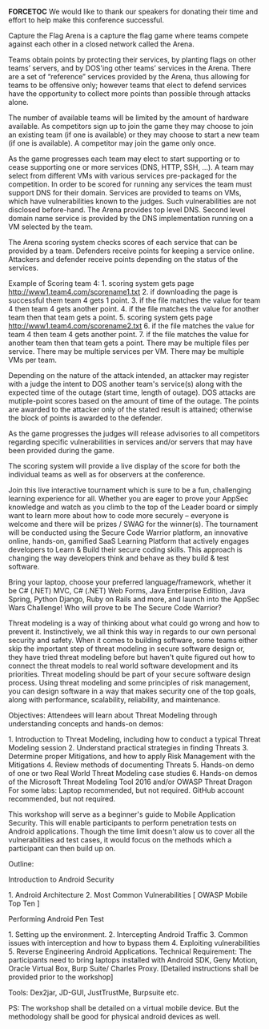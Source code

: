 __FORCETOC__ We would like to thank our speakers for donating their
time and effort to help make this conference successful.

Capture the Flag Arena is a capture the flag game where teams compete
against each other in a closed network called the Arena.

Teams obtain points by protecting their services, by planting flags on
other teams’ servers, and by DOS'ing other teams’ services in the Arena.
There are a set of “reference” services provided by the Arena, thus
allowing for teams to be offensive only; however teams that elect to
defend services have the opportunity to collect more points than
possible through attacks alone.

The number of available teams will be limited by the amount of hardware
available. As competitors sign up to join the game they may choose to
join an existing team (if one is available) or they may choose to start
a new team (if one is available). A competitor may join the game only
once.

As the game progresses each team may elect to start supporting or to
cease supporting one or more services (DNS, HTTP, SSH, ...). A team may
select from different VMs with various services pre-packaged for the
competition. In order to be scored for running any services the team
must support DNS for their domain. Services are provided to teams on
VMs, which have vulnerabilities known to the judges. Such
vulnerabilities are not disclosed before-hand. The Arena provides top
level DNS. Second level domain name service is provided by the DNS
implementation running on a VM selected by the team.

The Arena scoring system checks scores of each service that can be
provided by a team. Defenders receive points for keeping a service
online. Attackers and defender receive points depending on the status of
the services.

Example of Scoring team 4: 1. scoring system gets page
<http://www1.team4.com/scorename1.txt> 2. if downloading the page is
successful them team 4 gets 1 point. 3. if the file matches the value
for team 4 then team 4 gets another point. 4. if the file matches the
value for another team then that team gets a point. 5. scoring system
gets page <http://www1.team4.com/scorename2.txt> 6. if the file matches
the value for team 4 then team 4 gets another point. 7. if the file
matches the value for another team then that team gets a point. There
may be multiple files per service. There may be multiple services per
VM. There may be multiple VMs per team.

Depending on the nature of the attack intended, an attacker may register
with a judge the intent to DOS another team's service(s) along with the
expected time of the outage (start time, length of outage). DOS attacks
are mutiple-point scores based on the amount of time of the outage. The
points are awarded to the attacker only of the stated result is
attained; otherwise the block of points is awarded to the defender.

As the game progresses the judges will release advisories to all
competitors regarding specific vulnerabilities in services and/or
servers that may have been provided during the game.

The scoring system will provide a live display of the score for both the
individual teams as well as for observers at the conference.

Join this live interactive tournament which is sure to be a fun,
challenging learning experience for all. Whether you are eager to prove
your AppSec knowledge and watch as you climb to the top of the Leader
board or simply want to learn more about how to code more securely –
everyone is welcome and there will be prizes / SWAG for the winner(s).
The tournament will be conducted using the Secure Code Warrior platform,
an innovative online, hands-on, gamified SaaS Learning Platform that
actively engages developers to Learn & Build their secure coding skills.
This approach is changing the way developers think and behave as they
build & test software.

Bring your laptop, choose your preferred language/framework, whether it
be C\# (.NET) MVC, C\# (.NET) Web Forms, Java Enterprise Edition, Java
Spring, Python Django, Ruby on Rails and more, and launch into the
AppSec Wars Challenge\! Who will prove to be The Secure Code Warrior?

Threat modeling is a way of thinking about what could go wrong and how
to prevent it. Instinctively, we all think this way in regards to our
own personal security and safety. When it comes to building software,
some teams either skip the important step of threat modeling in secure
software design or, they have tried threat modeling before but haven't
quite figured out how to connect the threat models to real world
software development and its priorities. Threat modeling should be part
of your secure software design process. Using threat modeling and some
principles of risk management, you can design software in a way that
makes security one of the top goals, along with performance,
scalability, reliability, and maintenance.

Objectives: Attendees will learn about Threat Modeling through
understanding concepts and hands-on demos:

1\. Introduction to Threat Modeling, including how to conduct a typical
Threat Modeling session 2. Understand practical strategies in finding
Threats 3. Determine proper Mitigations, and how to apply Risk
Management with the Mitigations 4. Review methods of documenting Threats
5. Hands-on demo of one or two Real World Threat Modeling case studies
6. Hands-on demos of the Microsoft Threat Modeling Tool 2016 and/or
OWASP Threat Dragon For some labs: Laptop recommended, but not required.
GitHub account recommended, but not required.

This workshop will serve as a beginner's guide to Mobile Application
Security. This will enable participants to perform penetration tests on
Android applications. Though the time limit doesn't alow us to cover all
the vulnerabilities ad test cases, it would focus on the methods which a
participant can then build up on.

Outline:

Introduction to Android Security

1\. Android Architecture 2. Most Common Vulnerabilities \[ OWASP Mobile
Top Ten \]

Performing Android Pen Test

1\. Setting up the environment. 2. Intercepting Android Traffic 3.
Common issues with interception and how to bypass them 4. Exploiting
vulnerabilities 5. Reverse Engineering Android Applications. Technical
Requirement: The participants need to bring laptops installed with
Android SDK, Geny Motion, Oracle Virtual Box, Burp Suite/ Charles Proxy.
\[Detailed instructions shall be provided prior to the workshop\]

Tools: Dex2jar, JD-GUI, JustTrustMe, Burpsuite etc.

PS: The workshop shall be detailed on a virtual mobile device. But the
methodology shall be good for physical android devices as well.